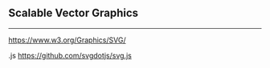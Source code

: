 ## Scalable Vector Graphics
---
https://www.w3.org/Graphics/SVG/

.js
https://github.com/svgdotjs/svg.js

```
```


